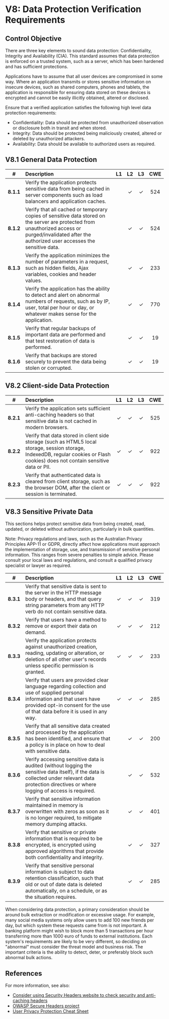 # V8: Data Protection Verification Requirements

## Control Objective

There are three key elements to sound data protection: Confidentiality, Integrity and Availability (CIA). This standard assumes that data protection is enforced on a trusted system, such as a server, which has been hardened and has sufficient protections.

Applications have to assume that all user devices are compromised in some way. Where an application transmits or stores sensitive information on insecure devices, such as shared computers, phones and tablets, the application is responsible for ensuring data stored on these devices is encrypted and cannot be easily illicitly obtained, altered or disclosed.

Ensure that a verified application satisfies the following high level data protection requirements:

* Confidentiality: Data should be protected from unauthorized observation or disclosure both in transit and when stored.
* Integrity: Data should be protected being maliciously created, altered or deleted by unauthorized attackers.
* Availability: Data should be available to authorized users as required.

## V8.1 General Data Protection

| # | Description | L1 | L2 | L3 | CWE |
| :---: | :--- | :---: | :---:| :---: | :---: |
| **8.1.1** | Verify the application protects sensitive data from being cached in server components such as load balancers and application caches. | | ✓ | ✓ | 524 |
| **8.1.2** | Verify that all cached or temporary copies of sensitive data stored on the server are protected from unauthorized access or purged/invalidated after the authorized user accesses the sensitive data. | | ✓ | ✓ | 524 |
| **8.1.3** | Verify the application minimizes the number of parameters in a request, such as hidden fields, Ajax variables, cookies and header values. | | ✓ | ✓ | 233 |
| **8.1.4** | Verify the application has the ability to detect and alert on abnormal numbers of requests, such as by IP, user, total per hour or day, or whatever makes sense for the application. | | ✓ | ✓ | 770 |
| **8.1.5** | Verify that regular backups of important data are performed and that test restoration of data is performed. | | ✓ | ✓ | 19 |
| **8.1.6** | Verify that backups are stored securely to prevent the data being stolen or corrupted. | | ✓ | ✓ | 19 |

## V8.2 Client-side Data Protection

| # | Description | L1 | L2 | L3 | CWE |
| :---: | :--- | :---: | :---:| :---: | :---: |
| **8.2.1** | Verify the application sets sufficient anti-caching headers so that sensitive data is not cached in modern browsers. | ✓ | ✓ | ✓ | 525 |
| **8.2.2** | Verify that data stored in client side storage (such as HTML5 local storage, session storage, IndexedDB, regular cookies or Flash cookies) does not contain sensitive data or PII. | ✓ | ✓ | ✓ | 922 |
| **8.2.3** | Verify that authenticated data is cleared from client storage, such as the browser DOM, after the client or session is terminated. | ✓ | ✓ | ✓ | 922 |

## V8.3 Sensitive Private Data

This sections helps protect sensitive data from being created, read, updated, or deleted without authorization, particularly in bulk quantities.

Note: Privacy regulations and laws, such as the Australian Privacy Principles APP-11 or GDPR, directly affect how applications must approach the implementation of storage, use, and transmission of sensitive personal information. This ranges from severe penalties to simple advice. Please consult your local laws and regulations, and consult a qualified privacy specialist or lawyer as required.

| # | Description | L1 | L2 | L3 | CWE |
| :---: | :--- | :---: | :---:| :---: | :---: |
| **8.3.1** | Verify that sensitive data is sent to the server in the HTTP message body or headers, and that query string parameters from any HTTP verb do not contain sensitive data. | ✓ | ✓ | ✓ | 319 |
| **8.3.2** | Verify that users have a method to remove or export their data on demand. | ✓ | ✓ | ✓ | 212 |
| **8.3.3** | Verify the application protects against unauthorized creation, reading, updating or alteration, or deletion of all other user's records unless specific permission is granted. | ✓ | ✓ | ✓ | 233 |
| **8.3.4** | Verify that users are provided clear language regarding collection and use of supplied personal information and that users have provided opt-in consent for the use of that data before it is used in any way. | ✓ | ✓ | ✓ | 285 |
| **8.3.5** | Verify that all sensitive data created and processed by the application has been identified, and ensure that a policy is in place on how to deal with sensitive data. |  | ✓ | ✓ | 200 |
| **8.3.6** | Verify accessing sensitive data is audited (without logging the sensitive data itself), if the data is collected under relevant data protection directives or where logging of access is required. | | ✓ | ✓ | 532 |
| **8.3.7** | Verify that sensitive information maintained in memory is overwritten with zeros as soon as it is no longer required, to mitigate memory dumping attacks. | | ✓ | ✓ | 401 |
| **8.3.8** | Verify that sensitive or private information that is required to be encrypted, is encrypted using approved algorithms that provide both confidentiality and integrity. | | ✓ | ✓ | 327 |
| **8.3.9** | Verify that sensitive personal information is subject to data retention classification, such that old or out of date data is deleted automatically, on a schedule, or as the situation requires. | | ✓ | ✓ | 285 |

When considering data protection, a primary consideration should be around bulk extraction or modification or excessive usage. For example, many social media systems only allow users to add 100 new friends per day, but which system these requests came from is not important. A banking platform might wish to block more than 5 transactions per hour transferring more than 1000 euro of funds to external institutions. Each system's requirements are likely to be very different, so deciding on "abnormal" must consider the threat model and business risk. The important criteria is the ability to detect, deter, or preferably block such abnormal bulk actions.

## References

For more information, see also:

* [Consider using Security Headers website to check security and anti-caching headers](https://securityheaders.io)
* [OWASP Secure Headers project](https://www.owasp.org/index.php/OWASP_Secure_Headers_Project)
* [User Privacy Protection Cheat Sheet](https://www.owasp.org/index.php/User_Privacy_Protection_Cheat_Sheet)
